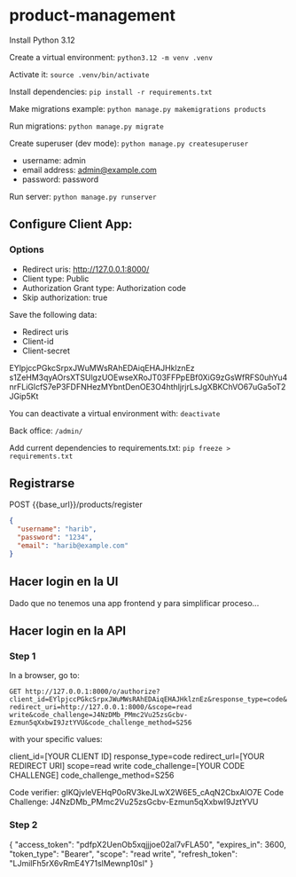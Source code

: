 # product-management

Install Python 3.12


Create a virtual environment: `python3.12 -m venv .venv`

Activate it: `source .venv/bin/activate`

Install dependencies: `pip install -r requirements.txt`

Make migrations example: `python manage.py makemigrations products`

Run migrations: `python manage.py migrate`

Create superuser (dev mode): `python manage.py createsuperuser`

- username: admin
- email address: admin@example.com
- password: password

Run server: `python manage.py runserver`

## Configure Client App:

### Options
- Redirect uris: http://127.0.0.1:8000/
- Client type: Public
- Authorization Grant type: Authorization code
- Skip authorization: true

Save the following data:
- Redirect uris
- Client-id
- Client-secret

EYlpjccPGkcSrpxJWuMWsRAhEDAiqEHAJHklznEz
s1ZeHM3qyAOrsXTSUlgzUOEwseXRoJT03FFPpEBf0XiG9zGsWfRFS0uhYu4nrFLiGlcfS7eP3FDFNHezMYbntDenOE3O4hthljrjrLsJgXBKChVO67uGa5oT2JGip5Kt


You can deactivate a virtual environment with: `deactivate`

Back office: `/admin/`

Add current dependencies to requirements.txt: `pip freeze > requirements.txt`




## Registrarse

POST {{base_url}}/products/register

```json
{
  "username": "harib",
  "password": "1234",
  "email": "harib@example.com"
}
```

## Hacer login en la UI

Dado que no tenemos una app frontend y para simplificar proceso...

## Hacer login en la API

### Step 1

In a browser, go to:

`GET http://127.0.0.1:8000/o/authorize?client_id=EYlpjccPGkcSrpxJWuMWsRAhEDAiqEHAJHklznEz&response_type=code&redirect_uri=http://127.0.0.1:8000/&scope=read write&code_challenge=J4NzDMb_PMmc2Vu25zsGcbv-Ezmun5qXxbwI9JztYVU&code_challenge_method=S256`

with your specific values:

client_id=\[YOUR CLIENT ID\] 
response_type=code
redirect_url=\[YOUR REDIRECT URI\]
scope=read write
code_challenge=\[YOUR CODE CHALLENGE\]
code_challenge_method=S256

Code verifier: gIKQjvleVEHqP0oRV3keJLwX2W6E5_cAqN2CbxAlO7E
Code Challenge: J4NzDMb_PMmc2Vu25zsGcbv-Ezmun5qXxbwI9JztYVU 

### Step 2

{
"access_token": "pdfpX2UenOb5xqjjjoe02al7vFLA50",
"expires_in": 3600,
"token_type": "Bearer",
"scope": "read write",
"refresh_token": "LJmilFh5rX6vRmE4Y71slMewnp10sl"
}